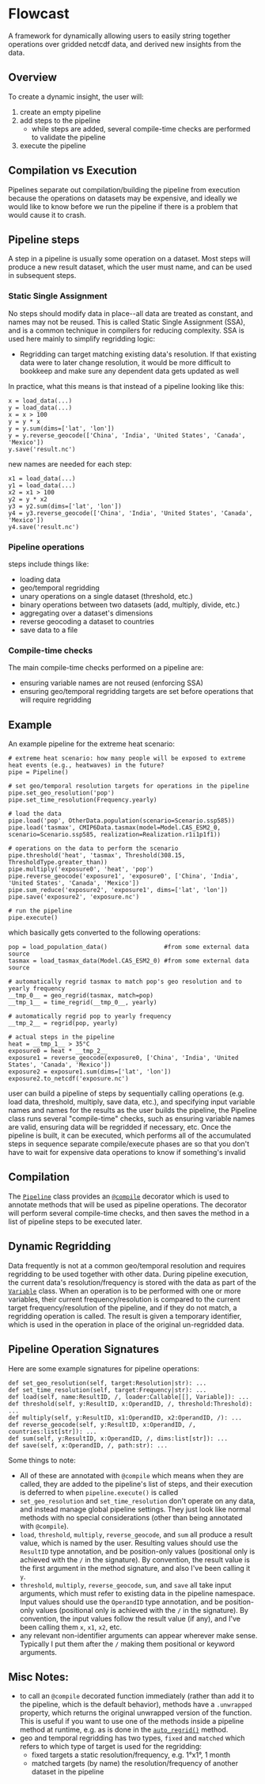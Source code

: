 # Flowcast
A framework for dynamically allowing users to easily string together operations over gridded netcdf data, and derived new insights from the data.

## Overview
To create a dynamic insight, the user will:
1. create an empty pipeline
2. add steps to the pipeline
    - while steps are added, several compile-time checks are performed to validate the pipeline
3. execute the pipeline


## Compilation vs Execution
Pipelines separate out compilation/building the pipeline from execution because the operations on datasets may be expensive, and ideally we would like to know before we run the pipeline if there is a problem that would cause it to crash.


## Pipeline steps
A step in a pipeline is usually some operation on a dataset. Most steps will produce a new result dataset, which the user must name, and can be used in subsequent steps.

### Static Single Assignment
No steps should modify data in place--all data are treated as constant, and names may not be reused. This is called Static Single Assignment (SSA), and is a common technique in compilers for reducing complexity. SSA is used here mainly to simplify regridding logic:
- Regridding can target matching existing data's resolution. If that existing data were to later change resolution, it would be more difficult to bookkeep and make sure any dependent data gets updated as well

In practice, what this means is that instead of a pipeline looking like this: 
```
x = load_data(...)
y = load_data(...)
x = x > 100
y = y * x
y = y.sum(dims=['lat', 'lon'])
y = y.reverse_geocode(['China', 'India', 'United States', 'Canada', 'Mexico'])
y.save('result.nc')
```
new names are needed for each step:
```
x1 = load_data(...)
y1 = load_data(...)
x2 = x1 > 100
y2 = y * x2
y3 = y2.sum(dims=['lat', 'lon'])
y4 = y3.reverse_geocode(['China', 'India', 'United States', 'Canada', 'Mexico'])
y4.save('result.nc')
```

### Pipeline operations
steps include things like:
- loading data
- geo/temporal regridding
- unary operations on a single dataset (threshold, etc.)
- binary operations between two datasets (add, multiply, divide, etc.)
- aggregating over a dataset's dimensions
- reverse geocoding a dataset to countries
- save data to a file



### Compile-time checks
The main compile-time checks performed on a pipeline are:
- ensuring variable names are not reused (enforcing SSA)
- ensuring geo/temporal regridding targets are set before operations that will require regridding


## Example
An example pipeline for the extreme heat scenario:

```
# extreme heat scenario: how many people will be exposed to extreme heat events (e.g., heatwaves) in the future?
pipe = Pipeline()
    
# set geo/temporal resolution targets for operations in the pipeline
pipe.set_geo_resolution('pop')
pipe.set_time_resolution(Frequency.yearly)

# load the data
pipe.load('pop', OtherData.population(scenario=Scenario.ssp585))
pipe.load('tasmax', CMIP6Data.tasmax(model=Model.CAS_ESM2_0, scenario=Scenario.ssp585, realization=Realization.r1i1p1f1))

# operations on the data to perform the scenario
pipe.threshold('heat', 'tasmax', Threshold(308.15, ThresholdType.greater_than))
pipe.multiply('exposure0', 'heat', 'pop')
pipe.reverse_geocode('exposure1', 'exposure0', ['China', 'India', 'United States', 'Canada', 'Mexico'])
pipe.sum_reduce('exposure2', 'exposure1', dims=['lat', 'lon'])
pipe.save('exposure2', 'exposure.nc')

# run the pipeline
pipe.execute()
```

which basically gets converted to the following operations:
```
pop = load_population_data()                #from some external data source
tasmax = load_tasmax_data(Model.CAS_ESM2_0) #from some external data source

# automatically regrid tasmax to match pop's geo resolution and to yearly frequency
__tmp_0__ = geo_regrid(tasmax, match=pop)
__tmp_1__ = time_regrid(__tmp_0__, yearly)

# automatically regrid pop to yearly frequency
__tmp_2__ = regrid(pop, yearly)

# actual steps in the pipeline
heat = __tmp_1__ > 35°C
exposure0 = heat * __tmp_2__
exposure1 = reverse_geocode(exposure0, ['China', 'India', 'United States', 'Canada', 'Mexico'])
exposure2 = exposure1.sum(dims=['lat', 'lon'])
exposure2.to_netcdf('exposure.nc')
```




user can build a pipeline of steps by sequentially calling operations (e.g. load data, threshold, multiply, save data, etc.), and specifying input variable names and names for the results
as the user builds the pipeline, the Pipeline class runs several "compile-time" checks, such as ensuring variable names are valid, ensuring data will be regridded if necessary, etc.
Once the pipeline is built, it can be executed, which performs all of the accumulated steps in sequence
separate compile/execute phases are so that you don't have to wait for expensive data operations to know if something's invalid

## Compilation
The [`Pipeline`](dynamic_insights.py#L252) class provides an [`@compile`](dynamic_insights.py#L291) decorator which is used to annotate methods that will be used as pipeline operations. The decorator will perform several compile-time checks, and then saves the method in a list of pipeline steps to be executed later.


## Dynamic Regridding
Data frequently is not at a common geo/temporal resolution and requires regridding to be used together with other data. During pipeline execution, the current data's resolution/frequency is stored with the data as part of the [`Variable`](dynamic_insights.py#L215) class. When an operation is to be performed with one or more variables, their current frequency/resolution is compared to the current target frequency/resolution of the pipeline, and if they do not match, a regridding operation is called. The result is given a temporary identifier, which is used in the operation in place of the original un-regridded data.

## Pipeline Operation Signatures
Here are some example signatures for pipeline operations:
```
def set_geo_resolution(self, target:Resolution|str): ...
def set_time_resolution(self, target:Frequency|str): ...
def load(self, name:ResultID, /, loader:Callable[[], Variable]): ...
def threshold(self, y:ResultID, x:OperandID, /, threshold:Threshold): ...
def multiply(self, y:ResultID, x1:OperandID, x2:OperandID, /): ...
def reverse_geocode(self, y:ResultID, x:OperandID, /, countries:list[str]): ...
def sum(self, y:ResultID, x:OperandID, /, dims:list[str]): ...
def save(self, x:OperandID, /, path:str): ...
```

Some things to note:
- All of these are annotated with `@compile` which means when they are called, they are added to the pipeline's list of steps, and their execution is deferred to when `pipeline.execute()` is called
- `set_geo_resolution` and `set_time_resolution` don't operate on any data, and instead manage global pipeline settings. They just look like normal methods with no special considerations (other than being annotated with `@compile`).
- `load`, `threshold`, `multiply`, `reverse_geocode`, and `sum` all produce a result value, which is named by the user. Resulting values should use the `ResultID` type annotation, and be position-only values (positional only is achieved with the `/` in the signature). By convention, the result value is the first argument in the method signature, and also I've been calling it `y`.
- `threshold`, `multiply`, `reverse_geocode`, `sum`, and `save` all take input arguments, which must refer to existing data in the pipeline namespace. Input values should use the `OperandID` type annotation, and be position-only values (positional only is achieved with the `/` in the signature). By convention, the input values follow the result value (if any), and I've been calling them `x`, `x1`, `x2`, etc.
- any relevant non-identifier arguments can appear wherever make sense. Typically I put them after the `/` making them positional or keyword arguments.


## Misc Notes:
- to call an `@compile` decorated function immediately (rather than add it to the pipeline, which is the default behavior), methods have a `.unwrapped` property, which returns the original unwrapped version of the function. This is useful if you want to use one of the methods inside a pipeline method at runtime, e.g. as is done in the [`auto_regrid()`](dynamic_insights.py#L683) method.
- geo and temporal regridding has two types, `fixed` and `matched` which refers to which type of target is used for the regridding:
    - fixed targets a static resolution/frequency, e.g. 1°x1°, 1 month
    - matched targets (by name) the resolution/frequency of another dataset in the pipeline
